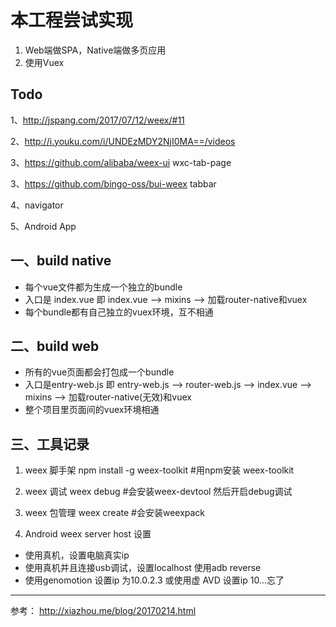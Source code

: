 # 本工程尝试实现
1. Web端做SPA，Native端做多页应用
2. 使用Vuex


## Todo
1、http://jspang.com/2017/07/12/weex/#11

2、http://i.youku.com/i/UNDEzMDY2NjI0MA==/videos

3、https://github.com/alibaba/weex-ui   wxc-tab-page

3、https://github.com/bingo-oss/bui-weex  tabbar

4、navigator

5、Android App

## 一、build native
- 每个vue文件都为生成一个独立的bundle
- 入口是 index.vue
即 index.vue --> mixins --> 加载router-native和vuex
- 每个bundle都有自己独立的vuex环境，互不相通

## 二、build web
- 所有的vue页面都会打包成一个bundle
- 入口是entry-web.js
即 entry-web.js --> router-web.js --> index.vue --> mixins --> 加载router-native(无效)和vuex
- 整个项目里页面间的vuex环境相通

## 三、工具记录
1. weex 脚手架
npm install  -g  weex-toolkit #用npm安装 weex-toolkit

2. weex 调试
weex debug #会安装weex-devtool  然后开启debug调试

3. weex 包管理
weex create #会安装weexpack

4. Android weex server host 设置
- 使用真机，设置电脑真实ip
- 使用真机并且连接usb调试，设置localhost 使用adb reverse
- 使用genomotion 设置ip 为10.0.2.3 或使用虚 AVD 设置ip 10...忘了

---
参考：
http://xiazhou.me/blog/20170214.html